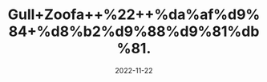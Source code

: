 ---
title: 'Gull+Zoofa++%22++%da%af%d9%84+%d8%b2%d9%88%d9%81%db%81.'
date: '2022-11-22' 
metatag: '' 
inventory: '0' 
draft: false 
# meta description 
shortDescripton: 'Dried+Hyssop+%22+It+helps+to+improve+menstrual+cramps+and+It+cure+sore+throat.'
description: 'Flower+%d9%be%da%be%d9%88%d9%84'
longdescription: ''
tags: ''
brand: ''
subCategory: ''
unit: '50 gm-Pk'
sellCount: '0'
featured: True
# product Price
price: '100.0'
# Product Short Description
shortDescription: 'Dried+Hyssop+%22+It+helps+to+improve+menstrual+cramps+and+It+cure+sore+throat.'
productID: '85C41F38-1329-ED11-9968-005056B3A416'
type: 'products'
category: 'Flower+%d9%be%da%be%d9%88%d9%84' 
thumnailproduct: 'https://eraconnect.blob.core.windows.net/product-images/aminsaddiquidawakhana/85C41F38-1329-ED11-9968-005056B3A416.webp' 
images:
  - image: 'https://eraconnect.blob.core.windows.net/product-images/aminsaddiquidawakhana/85C41F38-1329-ED11-9968-005056B3A416.webp'  
Variants:
---